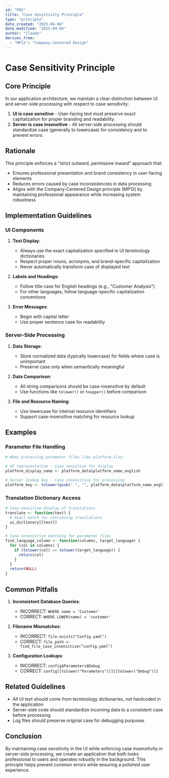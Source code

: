 ```yaml
---
id: "P05"
title: "Case Sensitivity Principle"
type: "principle"
date_created: "2025-04-04"
date_modified: "2025-04-04"
author: "Claude"
derives_from:
  - "MP12": "Company-Centered Design"
---
```


# Case Sensitivity Principle

## Core Principle

In our application architecture, we maintain a clear distinction between UI and server-side processing with respect to case sensitivity:

1. **UI is case sensitive** - User-facing text must preserve exact capitalization for proper branding and readability.
2. **Server is case insensitive** - All server-side processing should standardize case (generally to lowercase) for consistency and to prevent errors.

## Rationale

This principle enforces a "strict outward, permissive inward" approach that:

- Ensures professional presentation and brand consistency in user-facing elements
- Reduces errors caused by case inconsistencies in data processing
- Aligns with the Company-Centered Design principle (MP12) by maintaining professional appearance while increasing system robustness

## Implementation Guidelines

### UI Components

1. **Text Display**:
   - Always use the exact capitalization specified in UI terminology dictionaries
   - Respect proper nouns, acronyms, and brand-specific capitalization
   - Never automatically transform case of displayed text

2. **Labels and Headings**:
   - Follow title case for English headings (e.g., "Customer Analysis")
   - For other languages, follow language-specific capitalization conventions

3. **Error Messages**:
   - Begin with capital letter
   - Use proper sentence case for readability

### Server-Side Processing

1. **Data Storage**:
   - Store normalized data (typically lowercase) for fields where case is unimportant
   - Preserve case only when semantically meaningful

2. **Data Comparison**:
   - All string comparisons should be case-insensitive by default
   - Use functions like `tolower()` or `toupper()` before comparison

3. **File and Resource Naming**:
   - Use lowercase for internal resource identifiers
   - Support case-insensitive matching for resource lookup

## Examples

### Parameter File Handling

```r
# When processing parameter files like platform.xlsx:

# UI representation - Case sensitive for display
platform_display_name <- platform_data$platform_name_english

# Server lookup key - Case insensitive for processing
platform_key <- tolower(gsub(" ", "", platform_data$platform_name_english))
```

### Translation Dictionary Access

```r
# Case-sensitive display of translations
translate <- function(text) {
  # Exact match for retrieving translations
  ui_dictionary[[text]]
}

# Case-insensitive matching for parameter files
find_language_column <- function(columns, target_language) {
  for (col in columns) {
    if (tolower(col) == tolower(target_language)) {
      return(col)
    }
  }
  return(NULL)
}
```

## Common Pitfalls

1. **Inconsistent Database Queries**:
   - INCORRECT: `WHERE name = 'Customer'`
   - CORRECT: `WHERE LOWER(name) = 'customer'`

2. **Filename Mismatches**:
   - INCORRECT: `file.exists("Config.yaml")`
   - CORRECT: `file_path <- find_file_case_insensitive("config.yaml")`

3. **Configuration Lookups**:
   - INCORRECT: `config$Parameters$Debug`
   - CORRECT: `config[[tolower("Parameters")]][[tolower("Debug")]]`

## Related Guidelines

- All UI text should come from terminology dictionaries, not hardcoded in the application
- Server-side code should standardize incoming data to a consistent case before processing
- Log files should preserve original case for debugging purposes

## Conclusion

By maintaining case sensitivity in the UI while enforcing case insensitivity in server-side processing, we create an application that both looks professional to users and operates robustly in the background. This principle helps prevent common errors while ensuring a polished user experience.